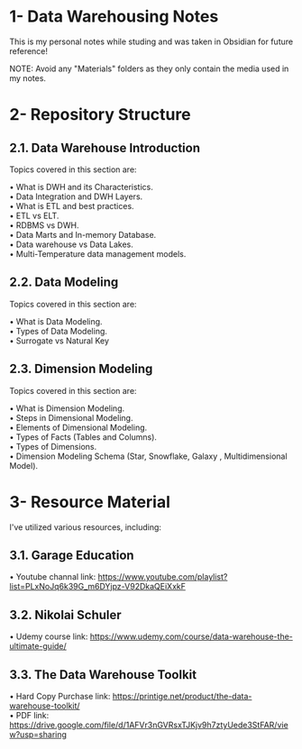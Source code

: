 # 1- Data Warehousing Notes

This is my personal notes while studing and was taken in Obsidian for future reference!

NOTE: Avoid any "Materials" folders as they only contain the media used in my notes.

# 2- Repository Structure 

## 2.1. Data Warehouse Introduction
Topics covered in this section are: <br>

• What is DWH and its Characteristics. <br>
• Data Integration and DWH Layers. <br>
• What is ETL and best practices. <br>
• ETL vs ELT. <br>
• RDBMS vs DWH. <br>
• Data Marts and In-memory Database. <br>
• Data warehouse vs Data Lakes. <br>
• Multi-Temperature data management models. <br>

## 2.2. Data Modeling
Topics covered in this section are: <br>

• What is Data Modeling. <br>
• Types of Data Modeling. <br>
• Surrogate vs Natural Key  <br>

## 2.3. Dimension Modeling
Topics covered in this section are: <br>

• What is Dimension Modeling. <br>
• Steps in Dimensional Modeling. <br>
• Elements of Dimensional Modeling. <br>
• Types of Facts (Tables and Columns). <br>
• Types of Dimensions. <br>
• Dimension Modeling Schema (Star, Snowflake, Galaxy , Multidimensional Model). <br>

# 3- Resource Material 

I've utilized various resources, including:<br>

## 3.1. Garage Education
• Youtube channal link: https://www.youtube.com/playlist?list=PLxNoJq6k39G_m6DYjpz-V92DkaQEiXxkF

## 3.2.  Nikolai Schuler
• Udemy course link: https://www.udemy.com/course/data-warehouse-the-ultimate-guide/

## 3.3. The Data Warehouse Toolkit
• Hard Copy Purchase link: https://printige.net/product/the-data-warehouse-toolkit/ <br>
• PDF link: https://drive.google.com/file/d/1AFVr3nGVRsxTJKjv9h7ztyUede3StFAR/view?usp=sharing





